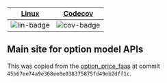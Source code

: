 | [Linux][lin-link] | [Codecov][cov-link] |
| :---------------: | :-----------------: |
| ![lin-badge]      | ![cov-badge]        |

[lin-badge]: https://github.com/realoptions/main_site/workflows/test/badge.svg
[lin-link]:  https://github.com/realoptions/main_site/actions
[cov-badge]: https://codecov.io/gh/realoptions/main_site/branch/master/graph/badge.svg
[cov-link]:  https://codecov.io/gh/realoptions/main_site

## Main site for option model APIs

This was copied from the [option_price_faas](https://github.com/phillyfan1138/option_price_faas/commit/45b67ee74a9e368ee8e038375875fd49eb2dff1c) at commit `45b67ee74a9e368ee8e038375875fd49eb2dff1c`.  

